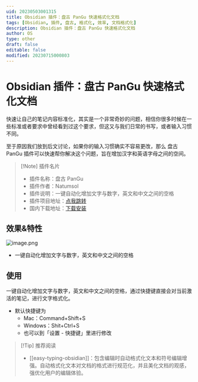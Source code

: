 ```yaml
---
uid: 20230503001315
title: Obsidian 插件：盘古 PanGu 快速格式化文档
tags: [Obsidian, 插件, 盘古, 格式化, 效率, 文档格式化]
description: Obsidian 插件：盘古 PanGu 快速格式化文档
author: OS
type: other
draft: false
editable: false
modified: 20230715000803
---
```


# Obsidian 插件：盘古 PanGu 快速格式化文档

快速让自己的笔记内容标准化，其实是一个非常奇妙的问题，相信你很多时候在一些标准或者要求中曾经看到过这个要求，但这又与我们日常的书写，或者输入习惯不同。

至于原因我们放到后文讨论，如果你的输入习惯确实不容易更改，那么 盘古 PanGu 插件可以快速帮你解决这个问题，旨在增加汉字和英语字母之间的空间。

> [!Note] 插件名片
>
> - 插件名称：盘古 PanGu
> - 插件作者：Natumsol
> - 插件说明：一键自动化增加文字与数字，英文和中文之间的空格
> - 插件项目地址：[点我跳转](https://github.com/Natumsol/obsidian-pangu)
> - 国内下载地址：[下载安装](https://pkmer.cn/products/plugin/pluginMarket/?obsidian-pangu)

## 效果&特性

![image.png](https://cdn.pkmer.cn/images/20230503003427.png!pkmer)

- 一键自动化增加文字与数字，英文和中文之间的空格

## 使用

一键自动化增加文字与数字，英文和中文之间的空格，通过快捷键直接会对当前激活的笔记，进行文字格式化。

- 默认快捷键为
	- Mac：Command+Shift+S
	- Windows：Shit+Ctrl+S
	- 也可以到「设置 - 快捷键」里进行修改

> [!Tip] 推荐阅读
> - [[easy-typing-obsidian]]：包含编辑时自动格式化文本和符号编辑增强。自动格式化文本对文档的格式进行规范化，并且美化文档的观感，强优化用户的编辑体验。
